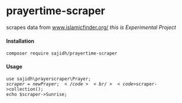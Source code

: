 # prayertime-scraper
 scrapes data from www.islamicfinder.org/  _this is Experimental Project_
#### Installation
<pre><code>composer require sajidh/prayertime-scraper
</code></pre>

#### Usage

<code>use sajidh\prayerscraper\Prayer;</code>
<br />
<code>$scraper = new Prayer;</code>
<br />
<code>$scraper->collection();</code>
<br />
<code>echo $scraper->Sunrise;</code>
